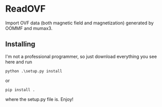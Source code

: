 # ReadOVF

Import OVF data (both magnetic field and magnetization) generated by OOMMF and mumax3.

## Installing

I'm not a professional programmer, so just download everything you see here and run

```
python .\setup.py install
```

or

```
pip install .
```

where the setup.py file is. Enjoy!